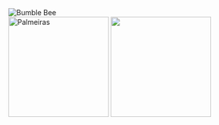 <img src="https://media.tenor.com/I8EYt8fJnNYAAAAM/bumble-bee.gif" alt="Bumble Bee" class="rounded-border">
<!DOCTYPE html>
<html lang="pt-BR">
<head>

</head>
<body>
  <div class="container">
    <img src="https://upload.wikimedia.org/wikipedia/commons/thumb/1/10/Palmeiras_logo.svg/1200px-Palmeiras_logo.svg.png" alt="Palmeiras" width="200" iten-align: rigth; heigth="200">
    <img src="https://media.tenor.com/1Nrkb9t9BqoAAAAi/chrome-google-chrome.gif" width="200" heigth="200">
    
  

</body>
</html>
